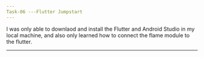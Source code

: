 ```yaml
---
Task-06 ---Flutter Jumpstart
---
```


I was only able to downlaod and install the Flutter and Android Studio in my local machine, and also only learned how to connect the flame module to the flutter.

---
